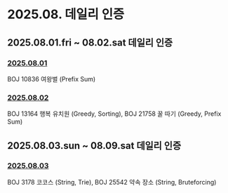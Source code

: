 # 2025.08. 데일리 인증

## 2025.08.01.fri ~ 08.02.sat 데일리 인증

### [2025.08.01](https://github.com/jwelyl/daily_certification/blob/main/2025/08/01/25_08_01_daily_certification.md)
BOJ 10836 여왕벌 (Prefix Sum)

### [2025.08.02](https://github.com/jwelyl/daily_certification/blob/main/2025/08/02/25_08_02_daily_certification.md)
BOJ 13164 행복 유치원 (Greedy, Sorting), BOJ 21758 꿀 따기 (Greedy, Prefix Sum)

## 2025.08.03.sun ~ 08.09.sat 데일리 인증

### [2025.08.03](https://github.com/jwelyl/daily_certification/blob/main/2025/08/03/25_08_03_daily_certification.md)
BOJ 3178 코코스 (String, Trie), BOJ 25542 약속 장소 (String, Bruteforcing)